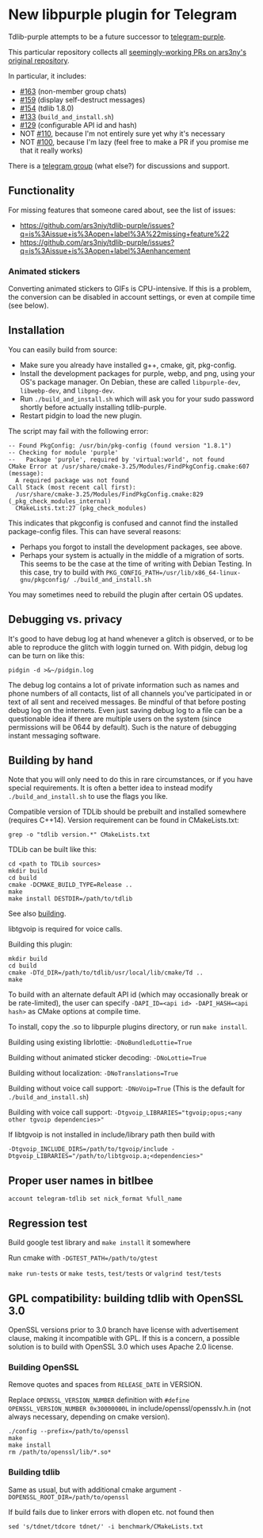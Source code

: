 # New libpurple plugin for Telegram

Tdlib-purple attempts to be a future successor to [telegram-purple](https://github.com/majn/telegram-purple).

This particular repository collects all [seemingly-working PRs on ars3ny's original repository](https://github.com/ars3niy/tdlib-purple/pulls).

In particular, it includes:
- [#163](https://github.com/ars3niy/tdlib-purple/pull/163) (non-member group chats)
- [#159](https://github.com/ars3niy/tdlib-purple/pull/159) (display self-destruct messages)
- [#154](https://github.com/ars3niy/tdlib-purple/pull/154) (tdlib 1.8.0)
- [#133](https://github.com/ars3niy/tdlib-purple/pull/133) (`build_and_install.sh`)
- [#129](https://github.com/ars3niy/tdlib-purple/pull/129) (configurable API id and hash)
- NOT [#110](https://github.com/ars3niy/tdlib-purple/pull/110), because I'm not entirely sure yet why it's necessary
- NOT [#100](https://github.com/ars3niy/tdlib-purple/pull/100), because I'm lazy (feel free to make a PR if you promise me that it really works)

There is a [telegram group](https://t.me/joinchat/BuRiSBO0mMw7Lxy0ufVO5g) (what else?) for discussions and support.

## Functionality

For missing features that someone cared about, see the list of issues:
* https://github.com/ars3niy/tdlib-purple/issues?q=is%3Aissue+is%3Aopen+label%3A%22missing+feature%22
* https://github.com/ars3niy/tdlib-purple/issues?q=is%3Aissue+is%3Aopen+label%3Aenhancement

### Animated stickers

Converting animated stickers to GIFs is CPU-intensive. If this is a problem,
the conversion can be disabled in account settings, or even at compile time (see below).

## Installation

You can easily build from source:
- Make sure you already have installed g++, cmake, git, pkg-config.
- Install the development packages for purple, webp, and png, using your OS's package manager. On Debian, these are called `libpurple-dev`, `libwebp-dev`, and `libpng-dev`.
- Run `./build_and_install.sh` which will ask you for your sudo password shortly before actually installing tdlib-purple.
- Restart pidgin to load the new plugin.

The script may fail with the following error:
```
-- Found PkgConfig: /usr/bin/pkg-config (found version "1.8.1") 
-- Checking for module 'purple'
--   Package 'purple', required by 'virtual:world', not found
CMake Error at /usr/share/cmake-3.25/Modules/FindPkgConfig.cmake:607 (message):
  A required package was not found
Call Stack (most recent call first):
  /usr/share/cmake-3.25/Modules/FindPkgConfig.cmake:829 (_pkg_check_modules_internal)
  CMakeLists.txt:27 (pkg_check_modules)
```
This indicates that pkgconfig is confused and cannot find the installed package-config files. This can have several reasons:
- Perhaps you forgot to install the development packages, see above.
- Perhaps your system is actually in the middle of a migration of sorts. This seems to be the case at the time of writing with Debian Testing. In this case, try to build with `PKG_CONFIG_PATH=/usr/lib/x86_64-linux-gnu/pkgconfig/ ./build_and_install.sh`

You may sometimes need to rebuild the plugin after certain OS updates.

## Debugging vs. privacy

It's good to have debug log at hand whenever a glitch is observed, or to be able to reproduce the glitch with loggin turned on. With pidgin, debug log can be turn on like this:
```
pidgin -d >&~/pidgin.log
```

The debug log contains a lot of private information such as names and phone numbers of all contacts, list of all channels you've participated in or text of all sent and received messages. Be mindful of that before posting debug log on the internets. Even just saving debug log to a file can be a questionable idea if there are multiple users on the system (since permissions will be 0644 by default). Such is the nature of debugging instant messaging software.

## Building by hand

Note that you will only need to do this in rare circumstances, or if you have special requirements.
It is often a better idea to instead modify `./build_and_install.sh` to use the flags you like.

Compatible version of TDLib should be prebuilt and installed somewhere (requires C++14). Version requirement can be found in CMakeLists.txt:
```
grep -o "tdlib version.*" CMakeLists.txt
```

TDLib can be built like this:
```
cd <path to TDLib sources>
mkdir build
cd build
cmake -DCMAKE_BUILD_TYPE=Release ..
make
make install DESTDIR=/path/to/tdlib
```

See also [building](https://github.com/tdlib/td#building).

libtgvoip is required for voice calls.

Building this plugin:
```
mkdir build
cd build
cmake -DTd_DIR=/path/to/tdlib/usr/local/lib/cmake/Td ..
make
```

To build with an alternate default API id (which may occasionally break or be
rate-limited), the user can specify `-DAPI_ID=<api id> -DAPI_HASH=<api hash>`
as CMake options at compile time.

To install, copy the .so to libpurple plugins directory, or run `make install`.

Building using existing librlottie: `-DNoBundledLottie=True`

Building without animated sticker decoding: `-DNoLottie=True`

Building without localization: `-DNoTranslations=True`

Building without voice call support: `-DNoVoip=True` (This is the default for `./build_and_install.sh`)

Building with voice call support: `-Dtgvoip_LIBRARIES="tgvoip;opus;<any other tgvoip dependencies>"`

If libtgvoip is not installed in include/library path then build with
```
-Dtgvoip_INCLUDE_DIRS=/path/to/tgvoip/include -Dtgvoip_LIBRARIES="/path/to/libtgvoip.a;<dependencies>"
```

## Proper user names in bitlbee

```
account telegram-tdlib set nick_format %full_name
```

## Regression test

Build google test library and `make install` it somewhere

Run cmake with `-DGTEST_PATH=/path/to/gtest`

`make run-tests` or `make tests`, `test/tests` or `valgrind test/tests`

## GPL compatibility: building tdlib with OpenSSL 3.0

OpenSSL versions prior to 3.0 branch have license with advertisement clause, making it incompatible with GPL. If this is a concern, a possible solution is to build with OpenSSL 3.0 which uses Apache 2.0 license.

### Building OpenSSL

Remove quotes and spaces from `RELEASE_DATE` in VERSION.

Replace `OPENSSL_VERSION_NUMBER` definition with `#define OPENSSL_VERSION_NUMBER 0x30000000L` in include/openssl/opensslv.h.in (not always necessary, depending on cmake version).

```
./config --prefix=/path/to/openssl
make
make install
rm /path/to/openssl/lib/*.so*
```

### Building tdlib

Same as usual, but with additional cmake argument `-DOPENSSL_ROOT_DIR=/path/to/openssl`

If build fails due to linker errors with dlopen etc. not found then

```
sed 's/tdnet/tdcore tdnet/' -i benchmark/CMakeLists.txt
```
